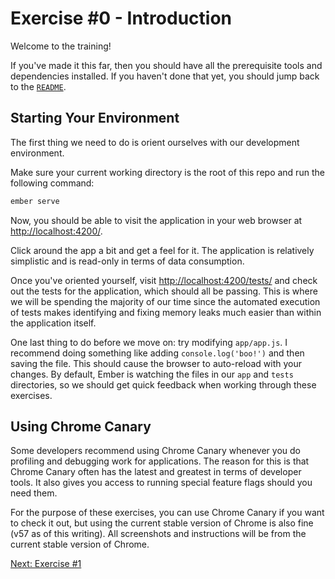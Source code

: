 # Exercise #0 - Introduction

Welcome to the training!

If you've made it this far, then you should have all the prerequisite tools and
dependencies installed. If you haven't done that yet, you should jump back to
the [`README`](../README.md).

## Starting Your Environment

The first thing we need to do is orient ourselves with our development
environment.

Make sure your current working directory is the root of this repo and run the
following command:

```bash
ember serve
```

Now, you should be able to visit the application in your web browser at
[http://localhost:4200/](http://localhost:4200/).

Click around the app a bit and get a feel for it. The application is relatively
simplistic and is read-only in terms of data consumption.

Once you've oriented yourself, visit [http://localhost:4200/tests/](http://localhost:4200/tests/)
and check out the tests for the application, which should all be passing. This
is where we will be spending the majority of our time since the automated
execution of tests makes identifying and fixing memory leaks much easier than
within the application itself.

One last thing to do before we move on: try modifying `app/app.js`. I recommend
doing something like adding `console.log('boo!')` and then saving the file. This
should cause the browser to auto-reload with your changes. By default, Ember is
watching the files in our `app` and `tests` directories, so we should get quick
feedback when working through these exercises.

## Using Chrome Canary

Some developers recommend using Chrome Canary whenever you do profiling and
debugging work for applications. The reason for this is that Chrome Canary often
has the latest and greatest in terms of developer tools. It also gives you access
to running special feature flags should you need them.

For the purpose of these exercises, you can use Chrome Canary if you
want to check it out, but using the current stable version of Chrome is also
fine (v57 as of this writing). All screenshots and instructions will be from the
current stable version of Chrome.

[Next: Exercise #1](./exercise-1.md)
